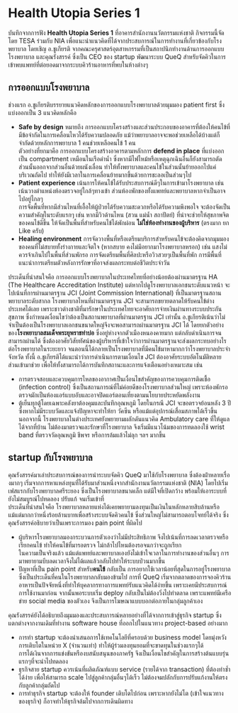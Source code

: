 # Health Utopia Series 1

บันทึกจากการฟัง **Health Utopia Series 1** ที่อาคารสำนักงานนวัตกรรมแห่งชาติ  กิจกรรมนี้จัดโดย TESA ร่วมกับ NIA เพื่อแนะนำแนวคิดที่ได้จากประสบการณ์ในการทำงานที่เกี่ยวข้องกับโรงพยาบาล โดยเชิญ อ.ชูเกียรติ จากคณะครุศาสตร์อุตสาหกรรมที่เป็นสถาปนิกทำงานด้านการออกแบบโรงพยาบาล และคุณรังสรรค์ ซึ่งเป็น CEO ของ startup พัฒนาระบบ QueQ สำหรับจัดคิวในการเข้าพบแพทย์ที่ต่อยอดมาจากระบบคิวร้านอาหารที่พบในห้างต่างๆ

## การออกแบบโรงพยาบาล
ช่วงแรก อ.ชูเกียรติบรรยายแนวคิดหลักของการออกแบบโรงพยาบาลด้วยมุมมอง patient first ซึ่งแบ่งออกเป็น 3 แนวคิดหลักคือ
* **Safe by design** หมายถึง การออกแบบโครงสร้างและส่วนประกอบของอาคารที่ต้องให้คนไข้ที่มีข้อจำกัดในการเคลื่อนไหวได้รับความปลอดภัย แม้ว่าพยาบาลอาจจะพอช่วยเหลือได้บ้างแต่ก็จำกัดด้วยหลักการพยาบาล 1 คนช่วยเหลือคนไข้ 1 คน  
ตัวอย่างที่ยกมาคือ การออกแบบโครงสร้างอาคารตามหลักการ **defend in place** ที่แบ่งออกเป็น compartment เหมือนในเรือดำน้ำ ซึ่งหากมีไฟไหม้หรือเหตุฉุกเฉินอื่นก็ยังสามารถตัดส่วนนั้นออกจากส่วนอื่นด้วยผนังเลื่อน ทำให้ทั้งพยาบาลและคนไข้ในส่วนนั้นย้ายออกไปแค่บริเวณถัดไป ทำให้ยังมีเวลาในการเคลื่อนย้ายมากขึ้นด้วยการชะลอเป็นส่วนๆไป
* **Patient experience** เน้นการให้คนไข้ได้รับประสบการณ์ดีๆในการเข้ามาโรงพยาบาล เช่น เน้นวางตำแหน่งห้องตรวจอยู่ใกล้ๆทางเข้า ส่วนห้องพักของทั้งแพทย์และพยาบาลหากจำเป็นอาจไปอยู่ไกลๆ  
การจัดพื้นที่หากมีส่วนไหนที่เอื้อให้ผู้ป่วยได้รับความสะดวกหรือได้รับความพึงพอใจ จะต้องจัดเป็นความสำคัญในระดับแรกๆ เช่น หากมีวิวด้านไหน (สวน แม่น้ำ สถาปัตย์) ที่น่าจะช่วยให้สุขภาพจิตของคนไข้ดีขึ้น ให้จัดเป็นพื้นที่สำหรับคนไข้ได้พักผ่อน **ไม่ใช่ห้องทำงานของผู้บริหาร** (ตรงมาก ยก Like ครับ) 
* **Healing environment** การจัดวางพื้นที่หรือเตรียมบริการสำหรับคนไข้จะต้องคิดจากมุมมองของคนที่ไม่สบายทั้งร่างกายและจิตใจ (หากสบาย คงไม่มีอยากมาโรงพยาบาลหรอก) เช่น แสงไม่ควรจ้าเกินไปในพื้นที่ส่วนพักรอ การจัดเตรียมพื้นที่ศิลปะหรือวิวสวยๆเป็นพื้นที่พัก การมีพื้นที่แนะนำการเตรียมตัวหลังการรักษาที่อาจส่งผลกระทบต่อชีวิตประจำวัน

ประเด็นที่น่าสนใจคือ การออกแบบโรงพยาบาลในประเทศไทยที่อย่างน้อยต้องผ่านมาตรฐาน HA (The Healthcare Accreditation Institute) แต่หากไปดูโรงพยาบาลเอกชนระดับแนวหน้า จะไปเน้นที่การผ่านมาตรฐาน JCI (Joint Commission International) ที่เป็นมาตรฐานสถานพยาบาลระดับสากล 
โรงพยาบาลไหนที่ผ่านมาตรฐาน JCI จะสามารถขยายตลาดให้รับคนไข้ต่างประเทศได้เลย เพราะชาวต่างชาติที่มารักษาในประเทศไทยจะอาศัยการจ่ายเงินผ่านทางระบบประกันสุขภาพ ซึ่งกำหนดเงื่อนไขว่าต้องเป็นสถานพยาบาลที่ผ่านมาตรฐาน JCI เท่านั้น
อ.ชูเกียรติเน้นว่าไม่จำเป็นต้องเป็นโรงพยาบาลเอกชนขนาดใหญ่จึงจะพอสามารถผ่านมาตรฐาน JCI ได้ โดยยกตัวอย่างของ**โรงพยาบาลสมเด็จพระยุพราชท่าบ่อ** ซึ่งอยู่ห่างจากตัวเมืองหนองคายมาก แต่กลับดำเนินการจนสามารถผ่านได้ ซึ่งต้องอาศัยวิสัยทัศน์ของผู้บริหารที่เข้าใจว่าการผ่านมาตรฐานจะส่งผลกระทบอย่างไรต่อโรงพยาบาลในระยะยาว จนตอนนี้ได้กลายเป็นโรงพยาบาลที่มีคนไข้มาหามากกว่าโรงพยาบาลประจำจังหวัด
ทั้งนี้ อ.ชูเกียรติได้แนะนำว่าการดำเนินการตามเงื่อนไข JCI ต้องอาศัยระบบอัตโนมัติหลายส่วนเข้ามาช่วย เพื่อให้ทั้งสามารถได้การบันทึกสถานะและการแจ้งเตือนอย่างเหมาะสม เช่น
* การตรวจสอบและควบคุมการไหลของอากาศเป็นเงื่อนไขสำคัญของการควบคุมการติดเชื้อ (infection control) ซึ่งเป็นสถานการณ์ที่ไม่ค่อยดีของโรงพยาบาลส่วนใหญ่ เพราะห้องพักรอตรวจมักเป็นห้องแอร์แบบอับและอาจปิดแอร์ตอนเที่ยงตามนโยบายประหยัดพลังงาน   
* ตู้เย็นทุกตู้โดยเฉพาะคลังยาต้องคุมและบันทึกอุณหภูมิ โดยในกรณี JCI จะขอตรวจย้อนหลัง 3 ปี ซึ่งหากไม่มีระบบวัดและแจ้งปัญหาจะทำให้ยา วัคซีน หรือแม้แต่อุปกรณ์เสื่อมสภาพได้เร็วขึ้น
นอกจากนี้ โรงพยาบาลในต่างประเทศยังพยายามผลักดันแนวคิด Ambulatory care ที่ให้ดูแลได้จากที่บ้าน ไม่ต้องมาตรวจและรักษาที่โรงพยาบาล จึงเริ่มมีแนวโน้มของการทดลองใช้ wrist band ที่ตรวจวัดอุณหภูมิ ชีพจร หรือการล้มแล้วไม่ลุก ฯลฯ มากขึ้น

## startup กับโรงพยาบาล
คุณรังสรรค์มาเล่าประสบการณ์ของการนำระบบจัดคิว QueQ มาใช้กับโรงพยาบาล ซึ่งต้องฝ่าหลายเรื่องมากๆ เริ่มจากการหาแหล่งทุนที่ได้รับมาส่วนหนึ่งจากสำนักงานนวัตกรรมแห่งชาติ (NIA) โดยไปเริ่มเฟสแรกกับโรงพยาบาลศรีระยอง ซึ่งเป็นโรงพยาบาลขนาดเล็ก แต่มีใจที่เปิดกว้าง พร้อมให้เอาระบบที่ยังไม่สมบูรณ์ไปทดลอง ปรับแก้ จนเริ่มเข้าที่   
ประเด็นที่น่าสนใจคือ โรงพยาบาลหลายแห่งได้เคยพยายามลงทุนเป็นเงินในหลักหลายสิบล้านหรือแม้แต่มากกว่าหนึ่งร้อยล้านบาทเพื่อสร้างระบบจัดคิวคนไข้ ซึ่งส่วนใหญ่ไม่สามารถตอบโจทย์ได้จริง ซึ่งคุณรังสรรค์อธิบายว่าเป็นเพราะการมอง pain point ที่ผิดไป
* ผู้บริหารโรงพยาบาลมองกระบวนการตัวเองว่าไม่มีประสิทธิภาพ จึงไปเน้นที่การลดเวลาตรวจหรือเรียกคนไข้ ทำให้คนไข้ที่มารอตรวจ ไม่กล้าไปไหนต้องรอจนกว่าจะถูกเรียก   
ในความเป็นจริงแล้ว แม้แต่แพทย์และพยาบาลเองยังไม่เข้าใจเวลาในการทำงานของส่วนอื่นๆ การมาพยายามบีบลดเวลาจึงไม่ได้ผลแล้วกลับไปทำให้ระบบป่วนมากขึ้น
* ปัญหาที่เป็น pain point สำหรับ**คนไข้** กลับเป็น การอยากใช้เวลาน้อยที่สุดในการอยู่โรงพยาบาล ซึ่งเป็นประเด็นที่คนในโรงพยาบาลกลับมองข้ามไป
การที่ QueQ เริ่มจากตลาดของการจองคิวร้านอาหารเป็นปัจจัยหนึ่งที่ทำให้บุคลากรทางการแพทย์รับแนวคิดได้ง่ายขึ้น เพราะเคยมีประสบการณ์การใช้งานมาก่อน จากนั้นพอระบบเริ่ม deploy กลับเป็นไม่ต้องวิ่งไปทำตลาด เพราะแพทย์มีเครือข่าย social media ของตัวเอง จึงเป็นการโฆษณาแบบบอกต่อภายในกลุ่มลูกค้าเอง

คุณรังสรรค์ยังได้อธิบายถึงมุมมองและประสบการณ์หลายอย่างที่ได้จากการเข้าสู่ธุรกิจ startup ซึ่งแตกต่างจากงานเดิมที่ทำงาน software house ที่ออกไปในแนวทาง project-based อย่างมาก 
* การทำ startup จะต้องนำเสนอการใช้เทคโนโลยีที่ครอบด้วย business model โดยมุ่งหวังการเติบโตในหน่วย X (จำนวนเท่า) ทำให้ผู้ร่วมลงทุนยอมที่จะขาดทุนในช่วงแรกๆได้   
การได้เงินจากการแข่งขันหรืองบสนับสนุนของภาครัฐ จึงเป็นเงื่อนไขสำคัญในการสร้างต้นแบบรุ่นแรกๆที่จะนำไปทดลอง
* ธุรกิจสาย startup ควรเน้นที่ผลิตภัณฑ์แบบ service (รายได้จาก transaction) ที่ต้องทำซ้ำได้ง่าย เพื่อให้สามารถ scale ไปสู่ลูกค้ากลุ่มอื่นๆได้เร็ว ไม่ต้องจมปลักกับการปรับแก้งานให้ตรงกับลูกค้ากลุ่มถัดไป
* การทำธุรกิจ startup จะต้องให้ founder เติบโตไปก่อน เพราะหากยังไม่โต (เข้าใจแนวทางของธุรกิจ) ก็อาจทำให้ธุรกิจล้มไปจากการเดินผิดทาง
